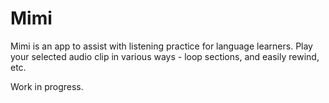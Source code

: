 # Mimi

Mimi is an app to assist with listening practice for language learners. Play your selected audio clip in various ways - loop sections, and easily rewind, etc.

Work in progress.
